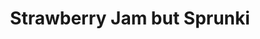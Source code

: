 ---
slug: strawberry-jam-but-sprunki-2551
title: Strawberry Jam but Sprunki
description: "Strawberry Jam but Sprunki is an exciting online game. Play for free directly in your browser!"
icon: /images/popular_mods/Strawberry Jam but Sprunki.png
url: https://wowtbc.net/sprunkin/strawberry-sprunki/index.html
previewImage: /images/popular_mods/Strawberry Jam but Sprunki.png
type: popular mods

# SEO配置
seo:
  title: "Strawberry Jam but Sprunki - Play Free Online Game | Fun Browser Games"
  description: "Strawberry Jam but Sprunki - Play this fun online game for free in your browser. No download required!"
  ogImage: "/images/popular_mods/Strawberry Jam but Sprunki.png"
  keywords: "strawberry-jam-but-sprunki-2551, online game, browser game, free game, popular mods game, play online"

videoUrls:
  - https://www.youtube.com/embed/example1
  - https://www.youtube.com/embed/example2

whyPlay:
  title: "Why Play Strawberry Jam but Sprunki?"
  items:
    - "Immersive Gameplay: Strawberry Jam but Sprunki offers an engaging and immersive gaming experience that will keep you entertained for hours"
    - "Challenging Levels: Test your skills with increasingly difficult challenges and obstacles"
    - "Beautiful Graphics: Enjoy stunning visuals and smooth animations that bring the game world to life"
    - "Regular Updates: New content and features are added regularly to keep the game fresh and exciting"
    - "Free to Play: Experience all the fun without spending a penny"
    - "Community Features: Connect with other players, share strategies, and compete for high scores"
    - "Cross-Platform: Play on any device with a web browser, no downloads required"

features:
  title: "Key Features of Strawberry Jam but Sprunki"
  image: "/images/popular_mods/Strawberry Jam but Sprunki.png"
  items:
    - "Intuitive Controls: Easy to learn controls make Strawberry Jam but Sprunki accessible for players of all skill levels"
    - "Multiple Game Modes: Enjoy various gameplay options that provide different challenges and experiences"
    - "Character Customization: Personalize your gaming experience with unique characters and items"
    - "Achievement System: Complete special tasks to earn rewards and recognition"
    - "Leaderboards: Compete with players worldwide and see who can achieve the highest scores"

characteristics:
  title: "Game Characteristics"
  image: "/images/popular_mods/Strawberry Jam but Sprunki.png"
  items:
    - "Genre: Popular mods game with elements of strategy and skill"
    - "Difficulty: Suitable for both casual gamers and those seeking a challenge"
    - "Play Time: Quick sessions or extended gameplay, depending on your preference"
    - "Art Style: Vibrant and engaging visuals that enhance the gaming experience"
    - "Sound Design: Immersive audio that complements the gameplay perfectly"

info: "Strawberry Jam but Sprunki is an exciting online game that offers players a unique and engaging gaming experience. With its intuitive controls, stunning visuals, and challenging gameplay, Strawberry Jam but Sprunki provides hours of entertainment for players of all ages and skill levels. Whether you're looking for a quick gaming session during a break or an extended play session, Strawberry Jam but Sprunki delivers an immersive experience that will keep you coming back for more. The game features multiple levels of increasing difficulty, ensuring that players are constantly challenged as they progress. With regular updates adding new content and features, Strawberry Jam but Sprunki remains fresh and exciting, providing endless entertainment options for its growing community of players."

howToPlayIntro: "Welcome to Strawberry Jam but Sprunki! This guide will walk you through the basics and help you master the game. Whether you're a beginner or looking to improve your skills, these tips and instructions will enhance your gaming experience."

howToPlaySteps:
  - title: "Getting Started"
    description: "Begin your Strawberry Jam but Sprunki adventure by familiarizing yourself with the controls. Use your keyboard or mouse to navigate through the game interface. The tutorial will guide you through the basic mechanics and help you understand the objectives."
  - title: "Understanding the Objectives"
    description: "In Strawberry Jam but Sprunki, your main goal is to progress through levels by completing specific objectives. Each level presents unique challenges that require different strategies and approaches."
  - title: "Mastering the Controls"
    description: "Practice using the controls to improve your precision and reaction time. Strawberry Jam but Sprunki requires quick reflexes and strategic thinking to overcome obstacles and defeat opponents."
  - title: "Utilizing Power-ups"
    description: "Collect power-ups throughout the game to enhance your abilities and overcome difficult challenges. Each power-up offers unique advantages that can be crucial for success."
  - title: "Developing Strategies"
    description: "As you progress in Strawberry Jam but Sprunki, develop effective strategies for different scenarios. Analyze patterns, anticipate challenges, and adapt your approach to maximize your performance."

faq:
  title: "Frequently Asked Questions about Strawberry Jam but Sprunki"
  items:
    - question: "Is Strawberry Jam but Sprunki free to play?"
      answer: "Yes, Strawberry Jam but Sprunki is completely free to play directly in your web browser. No downloads or purchases are required to enjoy the full game experience."
    - question: "Can I play Strawberry Jam but Sprunki on mobile devices?"
      answer: "Yes, Strawberry Jam but Sprunki is optimized for both desktop and mobile play. You can enjoy the game on any device with a web browser and internet connection."
    - question: "Are there any in-game purchases?"
      answer: "While Strawberry Jam but Sprunki is free to play, there may be optional in-game purchases available for cosmetic items or additional features that don't affect core gameplay."
    - question: "How often is Strawberry Jam but Sprunki updated?"
      answer: "The developers regularly update Strawberry Jam but Sprunki with new content, features, and improvements based on player feedback and game performance."
    - question: "Can I play Strawberry Jam but Sprunki offline?"
      answer: "Currently, Strawberry Jam but Sprunki requires an internet connection to play as it's a browser-based online game."
    - question: "Is Strawberry Jam but Sprunki suitable for children?"
      answer: "Yes, Strawberry Jam but Sprunki is designed to be family-friendly and suitable for players of all ages."
    - question: "How do I report bugs or issues?"
      answer: "If you encounter any problems while playing Strawberry Jam but Sprunki, you can report them through the game's support page or contact the developers directly through their website."
    - question: "Still Have Questions?"
      answer: "If you have additional questions about Strawberry Jam but Sprunki that aren't covered in this FAQ, please visit our support center or contact our customer service team for assistance."
---